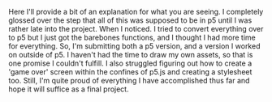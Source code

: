 Here I'll provide a bit of an explanation for what you are seeing. I completely glossed over the step that all of this was supposed to be in p5 until I was rather late into the project. When I noticed. I tried to convert everything over to p5 but I just got the barebones functions, and I thought I had more time for everything. So, I'm submitting both a p5 version, and a version I worked on outside of p5. I haven't had the time to draw my own assets, so that is one promise I couldn't fulfill. I also struggled figuring out how to create a 'game over' screen within the confines of p5.js and creating a stylesheet too. Still, I'm quite proud of everything I have accomplished thus far and hope it will suffice as a final project.